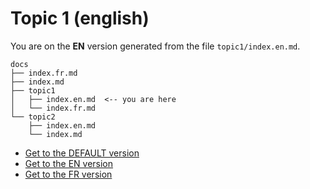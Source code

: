 # Topic 1 (english)

You are on the **EN** version generated from the file `topic1/index.en.md`.

```
docs
├── index.fr.md
├── index.md
├── topic1
│   ├── index.en.md  <-- you are here
│   └── index.fr.md
└── topic2
    ├── index.en.md
    └── index.md
```

- [Get to the DEFAULT version](/)
- [Get to the EN version](/en)
- [Get to the FR version](/fr)
